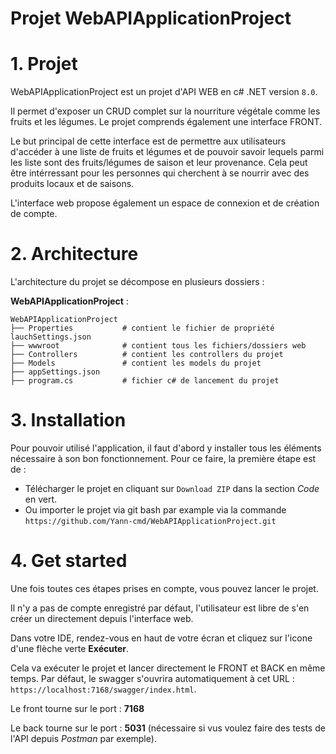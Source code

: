 # Projet WebAPIApplicationProject

# 1. Projet

WebAPIApplicationProject est un projet d'API WEB en c# .NET version ```8.0```. 

Il permet d'exposer un CRUD complet sur la nourriture végétale comme les fruits et les légumes. Le projet comprends également une interface FRONT. 

Le but principal de cette interface est de permettre aux utilisateurs d'accéder à une liste de fruits et légumes et de pouvoir savoir lequels parmi les liste sont des fruits/légumes de saison et leur provenance. Cela peut être intérressant pour les personnes qui cherchent à se nourrir avec des produits locaux et de saisons. 

L'interface web propose également un espace de connexion et de création de compte.

# 2. Architecture

L'architecture du projet se décompose en plusieurs dossiers : 

__WebAPIApplicationProject__ :

```
WebAPIApplicationProject
├── Properties           # contient le fichier de propriété lauchSettings.json
├── wwwroot              # contient tous les fichiers/dossiers web
├── Controllers          # contient les controllers du projet
├── Models               # contient les models du projet
├── appSettings.json
├── program.cs           # fichier c# de lancement du projet
```

# 3. Installation
Pour pouvoir utilisé l'application, il faut d'abord y installer tous les éléments nécessaire à son bon fonctionnement. Pour ce faire, la première étape est de :

- Télécharger le projet en cliquant sur ```Download ZIP``` dans la section _Code_ en vert.
- Ou importer le projet via git bash par example via la commande ```https://github.com/Yann-cmd/WebAPIApplicationProject.git```

# 4. Get started
Une fois toutes ces étapes prises en compte, vous pouvez lancer le projet.

Il n'y a pas de compte enregistré par défaut, l'utilisateur est libre de s'en créer un directement depuis l'interface web.

Dans votre IDE, rendez-vous en haut de votre écran et cliquez sur l'icone d'une flèche verte __Exécuter__. 

Cela va exécuter le projet et lancer directement le FRONT et BACK en même temps. Par défaut, le swagger s'ouvrira automatiquement à cet URL : ```https://localhost:7168/swagger/index.html```.

Le front tourne sur le port : __7168__

Le back tourne sur le port : __5031__ (nécessaire si vus voulez faire des tests de l'API depuis _Postman_ par exemple).
